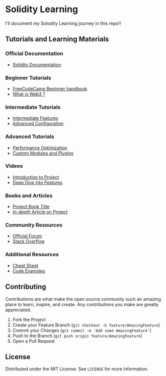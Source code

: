 # Solidity Learning

I'll document my Solodity Learning journey in this repo!!

## Tutorials and Learning Materials

### Official Documentation
- [Solidity Documentation](https://docs.soliditylang.org/en/latest/introduction-to-smart-contracts.html)


### Beginner Tutorials
- [FreeCodeCamp Beginner handbook](https://www.freecodecamp.org/news/learn-solidity-handbook/)
- [What is Web3 ?](https://chain.link/education/web3)

### Intermediate Tutorials
- [Intermediate Features](https://example.com/tutorials/intermediate-features)
- [Advanced Configuration](https://example.com/tutorials/advanced-configuration)

### Advanced Tutorials
- [Performance Optimization](https://example.com/tutorials/performance-optimization)
- [Custom Modules and Plugins](https://example.com/tutorials/custom-modules)

### Videos
- [Introduction to Project](https://www.youtube.com/watch?v=example)
- [Deep Dive into Features](https://www.youtube.com/watch?v=example)

### Books and Articles
- [Project Book Title](https://example.com/book)
- [In-depth Article on Project](https://example.com/article)

### Community Resources
- [Official Forum](https://forum.example.com)
- [Stack Overflow](https://stackoverflow.com/questions/tagged/project-tag)

### Additional Resources
- [Cheat Sheet](https://example.com/cheat-sheet)
- [Code Examples](https://example.com/code-examples)



## Contributing

Contributions are what make the open source community such an amazing place to learn, inspire, and create. Any contributions you make are greatly appreciated.

1. Fork the Project
2. Create your Feature Branch (`git checkout -b feature/AmazingFeature`)
3. Commit your Changes (`git commit -m 'Add some AmazingFeature'`)
4. Push to the Branch (`git push origin feature/AmazingFeature`)
5. Open a Pull Request

## License

Distributed under the MIT License. See `LICENSE` for more information.
